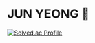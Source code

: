 # JUN YEONG 👋

[![Solved.ac Profile](http://mazassumnida.wtf/api/v2/generate_badge?boj=rlawnsdud920)](https://solved.ac/rlawnsdud920/)
